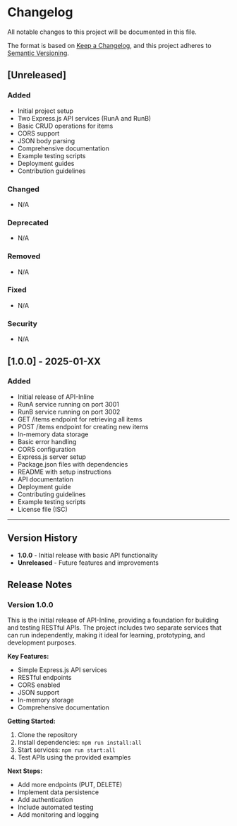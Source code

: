 # Changelog

All notable changes to this project will be documented in this file.

The format is based on [Keep a Changelog](https://keepachangelog.com/en/1.0.0/),
and this project adheres to [Semantic Versioning](https://semver.org/spec/v2.0.0.html).

## [Unreleased]

### Added
- Initial project setup
- Two Express.js API services (RunA and RunB)
- Basic CRUD operations for items
- CORS support
- JSON body parsing
- Comprehensive documentation
- Example testing scripts
- Deployment guides
- Contribution guidelines

### Changed
- N/A

### Deprecated
- N/A

### Removed
- N/A

### Fixed
- N/A

### Security
- N/A

## [1.0.0] - 2025-01-XX

### Added
- Initial release of API-Inline
- RunA service running on port 3001
- RunB service running on port 3002
- GET /items endpoint for retrieving all items
- POST /items endpoint for creating new items
- In-memory data storage
- Basic error handling
- CORS configuration
- Express.js server setup
- Package.json files with dependencies
- README with setup instructions
- API documentation
- Deployment guide
- Contributing guidelines
- Example testing scripts
- License file (ISC)

---

## Version History

- **1.0.0** - Initial release with basic API functionality
- **Unreleased** - Future features and improvements

## Release Notes

### Version 1.0.0
This is the initial release of API-Inline, providing a foundation for building and testing RESTful APIs. The project includes two separate services that can run independently, making it ideal for learning, prototyping, and development purposes.

**Key Features:**
- Simple Express.js API services
- RESTful endpoints
- CORS enabled
- JSON support
- In-memory storage
- Comprehensive documentation

**Getting Started:**
1. Clone the repository
2. Install dependencies: `npm run install:all`
3. Start services: `npm run start:all`
4. Test APIs using the provided examples

**Next Steps:**
- Add more endpoints (PUT, DELETE)
- Implement data persistence
- Add authentication
- Include automated testing
- Add monitoring and logging

